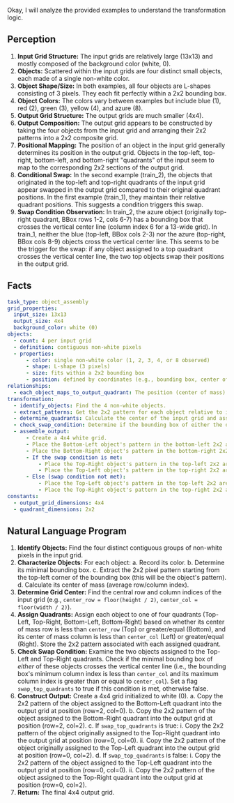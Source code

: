 Okay, I will analyze the provided examples to understand the transformation logic.

## Perception

1.  **Input Grid Structure:** The input grids are relatively large (13x13) and mostly composed of the background color (white, 0).
2.  **Objects:** Scattered within the input grids are four distinct small objects, each made of a single non-white color.
3.  **Object Shape/Size:** In both examples, all four objects are L-shapes consisting of 3 pixels. They each fit perfectly within a 2x2 bounding box.
4.  **Object Colors:** The colors vary between examples but include blue (1), red (2), green (3), yellow (4), and azure (8).
5.  **Output Grid Structure:** The output grids are much smaller (4x4).
6.  **Output Composition:** The output grid appears to be constructed by taking the four objects from the input grid and arranging their 2x2 patterns into a 2x2 composite grid.
7.  **Positional Mapping:** The position of an object in the input grid generally determines its position in the output grid. Objects in the top-left, top-right, bottom-left, and bottom-right "quadrants" of the input seem to map to the corresponding 2x2 sections of the output grid.
8.  **Conditional Swap:** In the second example (train\_2), the objects that originated in the top-left and top-right quadrants of the input grid appear swapped in the output grid compared to their original quadrant positions. In the first example (train\_1), they maintain their relative quadrant positions. This suggests a condition triggers this swap.
9.  **Swap Condition Observation:** In train\_2, the azure object (originally top-right quadrant, BBox rows 1-2, cols 6-7) has a bounding box that crosses the vertical center line (column index 6 for a 13-wide grid). In train\_1, neither the blue (top-left, BBox cols 2-3) nor the azure (top-right, BBox cols 8-9) objects cross the vertical center line. This seems to be the trigger for the swap: if any object assigned to a top quadrant crosses the vertical center line, the two top objects swap their positions in the output grid.

## Facts


```yaml
task_type: object_assembly
grid_properties:
  input_size: 13x13
  output_size: 4x4
  background_color: white (0)
objects:
  - count: 4 per input grid
  - definition: contiguous non-white pixels
  - properties:
      - color: single non-white color (1, 2, 3, 4, or 8 observed)
      - shape: L-shape (3 pixels)
      - size: fits within a 2x2 bounding box
      - position: defined by coordinates (e.g., bounding box, center of mass)
relationships:
  - each_object_maps_to_output_quadrant: The position (center of mass) of an input object relative to the input grid's center determines its target 2x2 quadrant in the 4x4 output grid (Top-Left, Top-Right, Bottom-Left, Bottom-Right).
transformation:
  - identify_objects: Find the 4 non-white objects.
  - extract_patterns: Get the 2x2 pattern for each object relative to its bounding box top-left.
  - determine_quadrants: Calculate the center of the input grid and assign each object to a quadrant based on its center of mass.
  - check_swap_condition: Determine if the bounding box of either the object assigned to the Top-Left quadrant or the object assigned to the Top-Right quadrant crosses the input grid's vertical center line.
  - assemble_output:
      - Create a 4x4 white grid.
      - Place the Bottom-Left object's pattern in the bottom-left 2x2 area.
      - Place the Bottom-Right object's pattern in the bottom-right 2x2 area.
      - If the swap condition is met:
          - Place the Top-Right object's pattern in the top-left 2x2 area.
          - Place the Top-Left object's pattern in the top-right 2x2 area.
      - Else (swap condition not met):
          - Place the Top-Left object's pattern in the top-left 2x2 area.
          - Place the Top-Right object's pattern in the top-right 2x2 area.
constants:
  - output_grid_dimensions: 4x4
  - quadrant_dimensions: 2x2
```


## Natural Language Program

1.  **Identify Objects:** Find the four distinct contiguous groups of non-white pixels in the input grid.
2.  **Characterize Objects:** For each object:
    a.  Record its color.
    b.  Determine its minimal bounding box.
    c.  Extract the 2x2 pixel pattern starting from the top-left corner of the bounding box (this will be the object's pattern).
    d.  Calculate its center of mass (average row/column index).
3.  **Determine Grid Center:** Find the central row and column indices of the input grid (e.g., `center_row = floor(height / 2)`, `center_col = floor(width / 2)`).
4.  **Assign Quadrants:** Assign each object to one of four quadrants (Top-Left, Top-Right, Bottom-Left, Bottom-Right) based on whether its center of mass row is less than `center_row` (Top) or greater/equal (Bottom), and its center of mass column is less than `center_col` (Left) or greater/equal (Right). Store the 2x2 pattern associated with each assigned quadrant.
5.  **Check Swap Condition:** Examine the two objects assigned to the Top-Left and Top-Right quadrants. Check if the minimal bounding box of *either* of these objects crosses the vertical center line (i.e., the bounding box's minimum column index is less than `center_col` and its maximum column index is greater than or equal to `center_col`). Set a flag `swap_top_quadrants` to true if this condition is met, otherwise false.
6.  **Construct Output:** Create a 4x4 grid initialized to white (0).
    a.  Copy the 2x2 pattern of the object assigned to the Bottom-Left quadrant into the output grid at position (row=2, col=0).
    b.  Copy the 2x2 pattern of the object assigned to the Bottom-Right quadrant into the output grid at position (row=2, col=2).
    c.  If `swap_top_quadrants` is true:
        i.  Copy the 2x2 pattern of the object originally assigned to the Top-Right quadrant into the output grid at position (row=0, col=0).
        ii. Copy the 2x2 pattern of the object originally assigned to the Top-Left quadrant into the output grid at position (row=0, col=2).
    d.  If `swap_top_quadrants` is false:
        i.  Copy the 2x2 pattern of the object assigned to the Top-Left quadrant into the output grid at position (row=0, col=0).
        ii. Copy the 2x2 pattern of the object assigned to the Top-Right quadrant into the output grid at position (row=0, col=2).
7.  **Return:** The final 4x4 output grid.